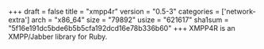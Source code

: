 +++
draft = false
title = "xmpp4r"
version = "0.5-3"
categories = ['network-extra']
arch = "x86_64"
size = "79892"
usize = "621617"
sha1sum = "5f16e191dc5bde6b5b5cfa192dcd16e78b336b60"
+++
XMPP4R is an XMPP/Jabber library for Ruby.